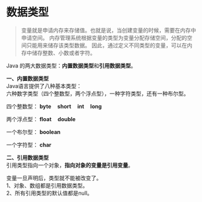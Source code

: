 # 数据类型

>变量就是申请内存来存储值。也就是说，当创建变量的时候，需要在内存中申请空间。
内存管理系统根据变量的类型为变量分配存储空间，分配的空间只能用来储存该类型数据。
因此，通过定义不同类型的变量，可以在内存中储存整数、小数或者字符。

Java 的两大数据类型：**内置数据类型**和**引用数据类型**。

**一、内置数据类型**  
Java语言提供了八种基本类型：  
六种数字类型（四个整数型，两个浮点型），一种字符类型，还有一种布尔型。

四个整数型：  **byte &nbsp; &nbsp; short &nbsp; &nbsp; int &nbsp; &nbsp; long**

两个浮点型：  **float &nbsp; &nbsp; double**

一个布尔型：  **boolean**

一个字符型：  **char**

**二、引用数据类型**  
引用类型指向一个对象，**指向对象的变量是引用变量**。

变量一旦声明后，类型就不能被改变了。  
1、对象、数组都是引用数据类型。  
2、所有引用类型的默认值都是null。